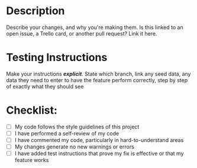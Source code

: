 # Description

Describe your changes, and why you're making them. Is this linked to an open issue, a Trello card, or another pull request? Link it here.


# Testing Instructions

Make your instructions ***explicit***.
State which branch, link any seed data, any data they need to enter to have the feature perform correctly, step by step of exactly what they should see




# Checklist:

- [ ] My code follows the style guidelines of this project
- [ ] I have performed a self-review of my code
- [ ] I have commented my code, particularly in hard-to-understand areas
- [ ] My changes generate no new warnings or errors
- [ ] I have added test instructions that prove my fix is effective or that my feature works
